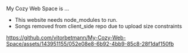 My Cozy Web Space is ...

- This website needs node_modules to run.
- Songs removed from client_side repo due to upload size constraints

https://github.com/vitorbetmann/My-Cozy-Web-Space/assets/143951155/052e08e8-6b92-4bb9-85c8-28f1daf150fb
